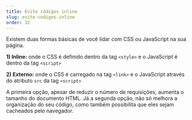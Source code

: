 ```yaml
---
title: Evite códigos inline
slug: evite-codigos-inline
order: 32
---
```


Existem duas formas básicas de você lidar com CSS ou JavaScript na sua página.

**1) Inline:** onde o CSS é definido dentro da tag `<style>` e o JavaScript é dentro da tag `<script>`

**2) Externo:** onde o CSS é carregado na tag `<link>` e o JavaScript através do atributo `src` da tag `<script>`

A primeira opção, apesar de reduzir o número de requisições, aumenta o tamanho do documento HTML. Já a segunda opção, não só melhora a organização do seu código, como também possibilita que eles sejam cacheados pelo navegador.